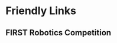 <script setup>
import { VPTeamMembers } from 'vitepress/theme'

const frcmembers = [
  {
    avatar: 'https://github.com/laytcai.png',
    name: 'Layton Cai',
    title: 'Captain',
    org: 'FRC8011',
    links: [
      { icon: 'github', link: 'https://github.com/laytcai' }
    ]
  },
  {
    avatar: 'https://github.com/edward-yue-peng.png',
    name: 'Yue Peng',
    title: 'Co-founder',
    org: 'FRC8811',
    orgLink: 'https://github.com/frc8811',
    links: [
      { icon: 'github', link: 'https://github.com/edward-yue-peng' }
    ]
  },
  {
    avatar: 'https://github.com/flowerst-0416.png',
    name: 'Fujun Ruan',
    title: 'Mentor',
    org: 'FRC8214',
    orgLink: 'https://github.com/frcnextinnovation',
    desc: '',
    links: [
      {icon:'github', link:'https://github.com/flowerst-0416'},
      {icon: 'orcid', link:'https://orcid.org/0009-0007-7552-3913'},
      {icon:'googlescholar', link:'https://scholar.google.com/citations?user=0C7Zg4QAAAAJ&hl'},
      {icon: 'homepage', link: 'https://fujunruan.com'}
    ]
  },
  {
    avatar: 'https://github.com/rockyxrq.png',
    name: 'Rocky Xu',
    title: 'Program Mentor',
    org: 'FRC8214',
    orgLink: 'https://github.com/frcnextinnovation',
    desc: '',
    links: [
      { icon: 'github', link: 'https://github.com/rockyxrq' },
      { icon: 'homepage', link: 'https://www.rocky-xrq.com/' }
    ]
  },
  {
    avatar: 'https://github.com/mirrorcy.png',
    name: 'MirrorCY',
    title: 'Program Mentor',
    org: 'FRC8214',
    orgLink: 'https://github.com/frcnextinnovation',
    desc: '',
    links: [
      {icon:'github', link:'https://github.com/mirrorcy'}
    ]
  },
  {
    avatar: 'https://github.com/Waipok-Fu.png',
    name: 'Waipok Fu',
    title: 'Program Mentor',
    org: 'FRC8214',
    orgLink: 'https://github.com/frcnextinnovation',
    desc: '',
    links: [
      {icon:'github', link:'https://github.com/waipok-fu'},
      {icon:'homepage', link:'waipok-fu.github.io'}
    ]
  },
  {
    avatar: 'https://github.com/boring180.png',
    name: 'Borong Xu',
    title: 'Alumni',
    org: 'FRC5449',
    desc: '',
    links: [
      { icon: 'github', link: 'https://github.com/boring180' },
      { icon: 'homepage', link: 'https://boring180.github.io/' }
    ]
  }
]

const hkustmembers = [
  {}
]
</script>

# Friendly Links

## FIRST Robotics Competition

<VPTeamMembers size="small" :members="frcmembers" />

<!-- ## HKUST

<VPTeamMembers size="small" :members="hkustmembers" /> -->
